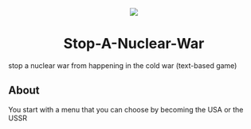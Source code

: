 <p align="center">
<img src="https://emojipedia-us.s3.dualstack.us-west-1.amazonaws.com/thumbs/240/apple/325/bomb_1f4a3.png">
</p>
<h1 align="center">Stop-A-Nuclear-War</h1>
stop a nuclear war from happening in the cold war (text-based game)

## About
You start with a menu that you can choose by becoming the USA or the USSR
